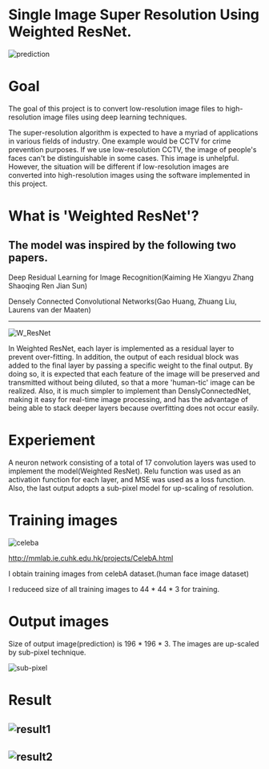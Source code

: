 # Single Image Super Resolution Using Weighted ResNet.
![prediction](https://user-images.githubusercontent.com/46989642/79095895-a41aaf00-7d96-11ea-859d-0a05cdd4c86e.png)

# Goal
The goal of this project is to convert low-resolution image files to high-resolution image files using deep learning techniques.

The super-resolution algorithm is expected to have a myriad of applications in various fields of industry. One example would be CCTV for crime prevention purposes. If we use low-resolution CCTV, the image of people's faces can't be distinguishable in some cases. This image is unhelpful. However, the situation will be different if low-resolution images are converted into high-resolution images using the software implemented in this project.

# What is 'Weighted ResNet'?

The model was inspired by the following two papers.
-
Deep Residual Learning for Image Recognition(Kaiming He Xiangyu Zhang Shaoqing Ren Jian Sun)

Densely Connected Convolutional Networks(Gao Huang, Zhuang Liu, Laurens van der Maaten)

----------------------------------------------------------------------------------------------------------------
![W_ResNet](https://user-images.githubusercontent.com/46989642/79096700-dc22f180-7d98-11ea-9e04-db9df4fbb299.png)

In Weighted ResNet, each layer is implemented as a residual layer to prevent over-fitting. In addition, the output of each residual block was added to the final layer by passing a specific weight to the final output. By doing so, it is expected that each feature of the image will be preserved and transmitted without being diluted, so that a more 'human-tic' image can be realized. Also, it is much simpler to implement than DenslyConnectedNet, making it easy for real-time image processing, and has the advantage of being able to stack deeper layers because overfitting does not occur easily.

# Experiement
A neuron network consisting of a total of 17 convolution layers was used to implement the model(Weighted ResNet).
Relu function was used as an activation function for each layer, and MSE was used as a loss function. Also, the last output adopts a sub-pixel model for up-scaling of resolution.

# Training images
![celeba](https://user-images.githubusercontent.com/46989642/79109246-f10c7e80-7db2-11ea-954b-afcd8582f42f.png)

http://mmlab.ie.cuhk.edu.hk/projects/CelebA.html

I obtain training images from celebA dataset.(human face image dataset)

I reduceed size of all training images to 44 * 44 * 3 for training.

# Output images
Size of output image(prediction) is 196 * 196 * 3.
The images are up-scaled by sub-pixel technique.

![sub-pixel](https://user-images.githubusercontent.com/46989642/79109514-72fca780-7db3-11ea-9ed2-487c26068046.png)


# Result
![result1](https://user-images.githubusercontent.com/46989642/79097973-f4e0d680-7d9b-11ea-815c-0965cf5c373a.png)
-----------------------------------------------------------------------------------------------------------------
![result2](https://user-images.githubusercontent.com/46989642/79098019-09bd6a00-7d9c-11ea-9289-7268034a3975.png)
-----------------------------------------------------------------------------------------------------------------


